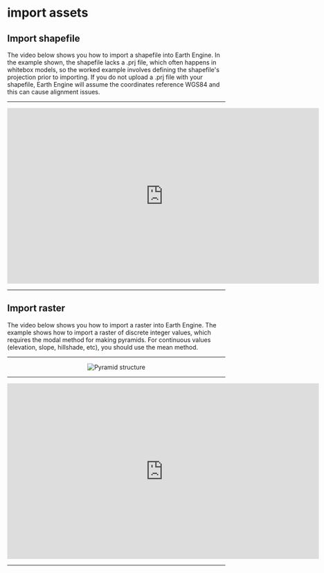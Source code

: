# __import assets__  

## Import shapefile  

The video below shows you how to import a shapefile into Earth Engine. In the example shown, the shapefile lacks a .prj file, which often happens in whitebox models, so the worked example involves defining the shapefile's projection prior to importing. If you do not upload a .prj file with your shapefile, Earth Engine will assume the coordinates reference WGS84 and this can cause alignment issues.  

---  

<iframe width="720" height="405" src="https://www.youtube.com/embed/DQPZtRUPL5M?si=yrXeOEvYb4wM8bd7" title="YouTube video player" frameborder="0" allow="accelerometer; autoplay; clipboard-write; encrypted-media; gyroscope; picture-in-picture; web-share" referrerpolicy="strict-origin-when-cross-origin" allowfullscreen></iframe>  

---

## Import raster  

The video below shows you how to import a raster into Earth Engine. The example shows how to import a raster of discrete integer values, which requires the modal method for making pyramids. For continuous values (elevation, slope, hillshade, etc), you should use the mean method. 

---  

<center>

![Pyramid structure](https://developers.google.com/static/earth-engine/images/Pyramids.png)  

</center>  

---  

<iframe width="720" height="405" src="https://www.youtube.com/embed/7iyqFRlCP-U?si=74tcrFHbmcWP_bYI" title="YouTube video player" frameborder="0" allow="accelerometer; autoplay; clipboard-write; encrypted-media; gyroscope; picture-in-picture; web-share" referrerpolicy="strict-origin-when-cross-origin" allowfullscreen></iframe>

---  
